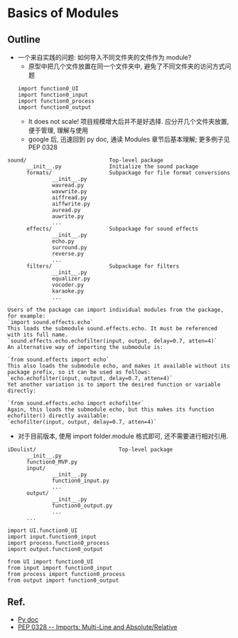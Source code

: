 # Basics of Modules

## Outline 
- 一个来自实践的问题: 如何导入不同文件夹的文件作为 module?
  - 原型中把几个文件放置在同一个文件夹中, 避免了不同文件夹的访问方式问题
  ```
  import function0_UI
  import function0_input
  import function0_process
  import function0_output
  ```
  - It does not scale! 项目规模增大后并不是好选择. 应分开几个文件夹放置, 便于管理, 理解与使用
  - google 后, 迅速回到 py doc, 通读 Modules 章节后基本理解; 更多例子见 PEP 0328
```
sound/                          Top-level package
      __init__.py               Initialize the sound package
      formats/                  Subpackage for file format conversions
              __init__.py
              wavread.py
              wavwrite.py
              aiffread.py
              aiffwrite.py
              auread.py
              auwrite.py
              ...
      effects/                  Subpackage for sound effects
              __init__.py
              echo.py
              surround.py
              reverse.py
              ...
      filters/                  Subpackage for filters
              __init__.py
              equalizer.py
              vocoder.py
              karaoke.py
              ...
```
    Users of the package can import individual modules from the package, for example:
    `import sound.effects.echo`
    This loads the submodule sound.effects.echo. It must be referenced with its full name.
    `sound.effects.echo.echofilter(input, output, delay=0.7, atten=4)`
    An alternative way of importing the submodule is:

    `from sound.effects import echo`
    This also loads the submodule echo, and makes it available without its package prefix, so it can be used as follows:
    `echo.echofilter(input, output, delay=0.7, atten=4)`
    Yet another variation is to import the desired function or variable directly:

    `from sound.effects.echo import echofilter`
    Again, this loads the submodule echo, but this makes its function echofilter() directly available:
    `echofilter(input, output, delay=0.7, atten=4)`
    
  - 对于目前版本, 使用 import folder.module 格式即可, 还不需要进行相对引用.
  
```
iDoulist/                          Top-level package
      __init__.py 
      function0_MVP.py
      input/  
              __init__.py
              function0_input.py
              ...
      output/
              __init__.py
              function0_output.py
              ...
      ...
```

  ```
  import UI.function0_UI
  import input.function0_input
  import process.function0_process
  import output.function0_output
  ```
  ```
  from UI import function0_UI
  from input import function0_input
  from process import function0_process
  from output import function0_output
  ```
  
## Ref.
- [Py doc](https://docs.python.org/2/tutorial/modules.html)
- [PEP 0328 -- Imports: Multi-Line and Absolute/Relative](https://www.python.org/dev/peps/pep-0328/)